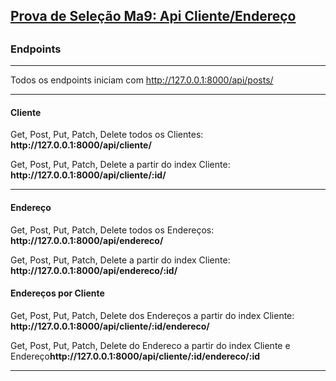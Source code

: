 <div class="container">
        <div class="navbar-header">
          <h2>
            <a href="/">Prova de Seleção Ma9: Api Cliente/Endereço</a>
          <h2>
</div>

<div>
  <p>
  <h3>Endpoints</h3>
  </p>
  <hr />
<p>Todos os endpoints iniciam com <a href="#">http://127.0.0.1:8000/api/posts/</a></p>
<hr />
<h4>Cliente</h4>
<p>Get, Post, Put, Patch, Delete todos os Clientes: <strong>http://127.0.0.1:8000/api/cliente/</strong></p>
<p>Get, Post, Put, Patch, Delete a partir do index Cliente: <strong>http://127.0.0.1:8000/api/cliente/:id/</strong></p>

<hr />
<h4>Endereço</h4>
<p>Get, Post, Put, Patch, Delete todos os Endereços: <strong>http://127.0.0.1:8000/api/endereco/</strong></p>
<p>Get, Post, Put, Patch, Delete a partir do index Cliente: <strong>http://127.0.0.1:8000/api/endereco/:id/</strong></p>

<h4>Endereços por Cliente</h4>
<p>Get, Post, Put, Patch, Delete dos Endereços a partir do index Cliente: <strong>http://127.0.0.1:8000/api/cliente/:id/endereco/</strong></p>
<p>Get, Post, Put, Patch, Delete do Endereco a partir do index Cliente e Endereço<strong>http://127.0.0.1:8000/api/cliente/:id/endereco/:id </strong></p>


<hr />

</div>
